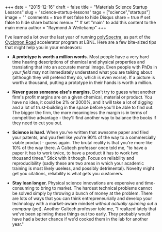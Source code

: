 +++
date = "2015-12-16"
draft = false
title = "Materials Science Startup Lessons"
slug = "science-startup-lessons"
tags = ["science","startups"]
image = ""
comments = true	# set false to hide Disqus
share = true	# set false to hide share buttons
menu= ""		# set "main" to add this content to the main menu
author = "Raymond A Weitekamp"
+++

I've learned a lot over the last year of running [polySpectra](polyspectra.com), as part of the [Cyclotron Road](cyclotronroad.org) accelerator program at LBNL. Here are a few bite-sized tips that might help you in your endeavors:

* **A prototype is worth a million words.** Most people have a very hard time hearing descriptions of chemical and physical properties and translating that into an accurate mental image. Even people with PhDs in *your field* may not immediately understand what you are talking about (although they will pretend they do, which is even worse). If a picture is worth a thousand, putting a prototype in their hands is worth a million.

* **Never guess someone else's margins.** Don't try to guess what another firm's profit margins are on a given chemical, material or product. You have no idea, it could be 2% or 2000%, and it will take a lot of digging and a lot of trust-building in the space before you'll be able to find out. The bigger the firm, the more meaningless the margin is in terms of competitive advantage - they'll find another way to balance the books if they need to cut you out.

* **Science is hard.**  When you've written that awesome paper and filed your patents, and you feel like you're 90% of the way to a commercially viable product - guess again. The brutal reality is that you're more like 10% of the way there. A Caltech professor once told me, "to have a paper it has to work twice, to have a product it has to work two thousand times." Stick with it though. Focus on reliability and reproducibility (sadly these are two areas in which your academic training is most likely useless, and possibly detrimental). Novelty might get you citations, reliability is what gets you customers.

* **Stay lean longer.** Physical science innovations are expensive and time-consuming to bring to market. The hardest technical problems cannot be solved simply by throwing a bunch of money at the problem. There are lots of ways that you can think entrepreneurially and develop your technology with a market-aware mindset *without actually spinning out a company* (yet). Another Caltech professor told me, "I realized lately that we've been spinning these things out too early. They probably would have had a better chance if we'd cooked them in the lab for another year."